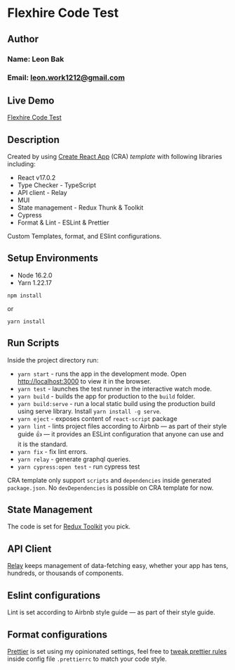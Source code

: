 # Flexhire Code Test

## Author

### Name: Leon Bak

### Email: leon.work1212@gmail.com

## Live Demo

[Flexhire Code Test](https://flexhire-ct.herokuapp.com/)

## Description

Created by using [Create React App](https://github.com/facebook/create-react-app) (CRA) _template_ with following libraries including:

- React v17.0.2
- Type Checker - TypeScript
- API client - Relay
- MUI
- State management - Redux Thunk & Toolkit
- Cypress
- Format & Lint - ESLint & Prettier

Custom Templates, format, and ESlint configurations.

## Setup Environments

- Node 16.2.0
- Yarn 1.22.17

```
npm install
```

or

```
yarn install
```

## Run Scripts

Inside the project directory run:

- `yarn start` - runs the app in the development mode. Open [http://localhost:3000](http://localhost:3000) to view it in the browser.
- `yarn test` - launches the test runner in the interactive watch mode.
- `yarn build` - builds the app for production to the `build` folder.
- `yarn build:serve` - run a local static build using the production build using serve library. Install `yarn install -g serve`.
- `yarn eject` - exposes content of `react-script` package
- `yarn lint` - lints project files according to Airbnb — as part of their style guide 👍 — it provides an ESLint configuration that anyone can use and it is the standard.
- `yarn fix` - fix lint errors.
- `yarn relay` - generate graphql queries.
- `yarn cypress:open test` - run cypress test

CRA template only support `scripts` and `dependencies` inside generated `package.json`. No `devDependencies` is possible on CRA template for now.

## State Management

The code is set for [Redux Toolkit](https://medium.com/react-courses/instant-learn-react-redux-toolkit-with-a-simple-minimalistic-example-3c63c296ed65) you pick.

## API Client

[Relay](https://relay.dev/) keeps management of data-fetching easy, whether your app has tens, hundreds, or thousands of components.

## Eslint configurations

Lint is set according to Airbnb style guide — as part of their style guide.

## Format configurations

[Prettier](https://prettier.io/) is set using my opinionated settings, feel free to [tweak prettier rules](https://prettier.io/docs/en/configuration.html) inside config file `.prettierrc` to match your code style.
